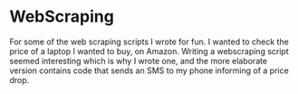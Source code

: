 # WebScraping
For some of the web scraping scripts I wrote for fun.
I wanted to check the price of a laptop I wanted to buy, on Amazon. Writing a webscraping script seemed interesting which is why I wrote one, and the more elaborate version contains code that sends an SMS to my phone informing of a price drop.
